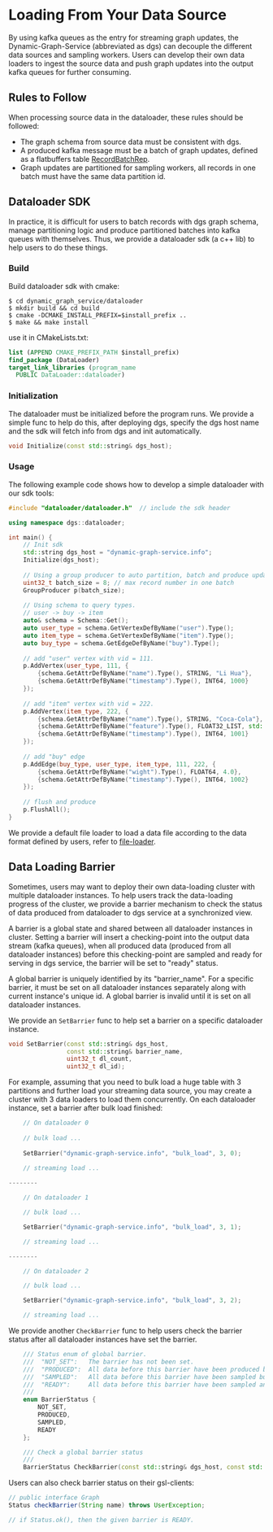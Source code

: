 # Loading From Your Data Source

By using kafka queues as the entry for streaming graph updates, the Dynamic-Graph-Service (abbreviated as dgs) can
decouple the different data sources and sampling workers.
Users can develop their own data loaders to ingest the source data and push graph updates into the output kafka queues
for further consuming.

## Rules to Follow

When processing source data in the dataloader, these rules should be followed:
- The graph schema from source data must be consistent with dgs.
- A produced kafka message must be a batch of graph updates, defined as a flatbuffers table [RecordBatchRep](https://github.com/alibaba/graph-learn/blob/master/dynamic_graph_service/fbs/record.fbs).
- Graph updates are partitioned for sampling workers, all records in one batch must have the same data partition id.

## Dataloader SDK

In practice, it is difficult for users to batch records with dgs graph schema, manage partitioning logic and
produce partitioned batches into kafka queues with themselves.
Thus, we provide a dataloader sdk (a c++ lib) to help users to do these things.


### Build

Build dataloader sdk with cmake:
```shell
$ cd dynamic_graph_service/dataloader
$ mkdir build && cd build
$ cmake -DCMAKE_INSTALL_PREFIX=$install_prefix ..
$ make && make install
```

use it in CMakeLists.txt:
```cmake
list (APPEND CMAKE_PREFIX_PATH $install_prefix)
find_package (DataLoader)
target_link_libraries (program_name
  PUBLIC DataLoader::dataloader)
```

### Initialization
The dataloader must be initialized before the program runs.
We provide a simple func to help do this, after deploying dgs, specify the dgs host name and
the sdk will fetch info from dgs and init automatically.
```c++
void Initialize(const std::string& dgs_host);
```

### Usage
The following example code shows how to develop a simple dataloader with our sdk tools:

```c++
#include "dataloader/dataloader.h"  // include the sdk header

using namespace dgs::dataloader;

int main() {
    // Init sdk
    std::string dgs_host = "dynamic-graph-service.info";
    Initialize(dgs_host);
    
    // Using a group producer to auto partition, batch and produce updates,
    uint32_t batch_size = 8; // max record number in one batch
    GroupProducer p(batch_size);
    
    // Using schema to query types.
    // user -> buy -> item
    auto& schema = Schema::Get();
    auto user_type = schema.GetVertexDefByName("user").Type();
    auto item_type = schema.GetVertexDefByName("item").Type();
    auto buy_type = schema.GetEdgeDefByName("buy").Type();
    
    // add "user" vertex with vid = 111.
    p.AddVertex(user_type, 111, {
        {schema.GetAttrDefByName("name").Type(), STRING, "Li Hua"},
        {schema.GetAttrDefByName("timestamp").Type(), INT64, 1000}
    });
    
    // add "item" vertex with vid = 222.
    p.AddVertex(item_type, 222, {
        {schema.GetAttrDefByName("name").Type(), STRING, "Coca-Cola"},
        {schema.GetAttrDefByName("feature").Type(), FLOAT32_LIST, std::vector<float>{1.0, 1.4, 2.2}},
        {schema.GetAttrDefByName("timestamp").Type(), INT64, 1001}
    });
    
    // add "buy" edge
    p.AddEdge(buy_type, user_type, item_type, 111, 222, {
        {schema.GetAttrDefByName("wight").Type(), FLOAT64, 4.0},
        {schema.GetAttrDefByName("timestamp").Type(), INT64, 1002}
    });
    
    // flush and produce
    p.FlushAll();
}
```

We provide a default file loader to load a data file according to the data format defined by users,
refer to [file-loader](https://github.com/alibaba/graph-learn/blob/master/dynamic_graph_service/dataloader/apps/file_loader).

## Data Loading Barrier

Sometimes, users may want to deploy their own data-loading cluster with multiple dataloader instances.
To help users track the data-loading progress of the cluster, we provide a barrier mechanism to check
the status of data produced from dataloader to dgs service at a synchronized view.

A barrier is a global state and shared between all dataloader instances in cluster.
Setting a barrier will insert a checking-point into the output data stream (kafka queues),
when all produced data (produced from all dataloader instances) before this checking-point are sampled and ready
for serving in dgs service, the barrier will be set to "ready" status.

A global barrier is uniquely identified by its "barrier_name". For a specific barrier, it must be set on all
dataloader instances separately along with current instance's unique id.
A global barrier is invalid until it is set on all dataloader instances.

We provide an `SetBarrier` func to help set a barrier on a specific dataloader instance.
```c++
void SetBarrier(const std::string& dgs_host,
                const std::string& barrier_name,
                uint32_t dl_count,
                uint32_t dl_id);
```

For example, assuming that you need to bulk load a huge table with 3 partitions and further load your streaming data source,
you may create a cluster with 3 data loaders to load them concurrently.
On each dataloader instance, set a barrier after bulk load finished:
```c++
    // On dataloader 0
 
    // bulk load ...
    
    SetBarrier("dynamic-graph-service.info", "bulk_load", 3, 0);

    // streaming load ...
 
--------

    // On dataloader 1

    // bulk load ...

    SetBarrier("dynamic-graph-service.info", "bulk_load", 3, 1);

    // streaming load ...

--------

    // On dataloader 2

    // bulk load ...

    SetBarrier("dynamic-graph-service.info", "bulk_load", 3, 2);

    // streaming load ...
```

We provide another `CheckBarrier` func to help users check the barrier status
after all dataloader instances have set the barrier.

```c++
    /// Status enum of global barrier.
    ///  "NOT_SET":   The barrier has not been set.
    ///  "PRODUCED":  All data before this barrier have been produced but not sampled.
    ///  "SAMPLED":   All data before this barrier have been sampled but not ready for serving.
    ///  "READY":     All data before this barrier have been sampled and ready for serving.
    ///
    enum BarrierStatus {
        NOT_SET,
        PRODUCED,
        SAMPLED,
        READY
    };

    /// Check a global barrier status
    ///
    BarrierStatus CheckBarrier(const std::string& dgs_host, const std::string& barrier_name);
```

Users can also check barrier status on their gsl-clients:
```java
// public interface Graph
Status checkBarrier(String name) throws UserException;

// if Status.ok(), then the given barrier is READY.
```

